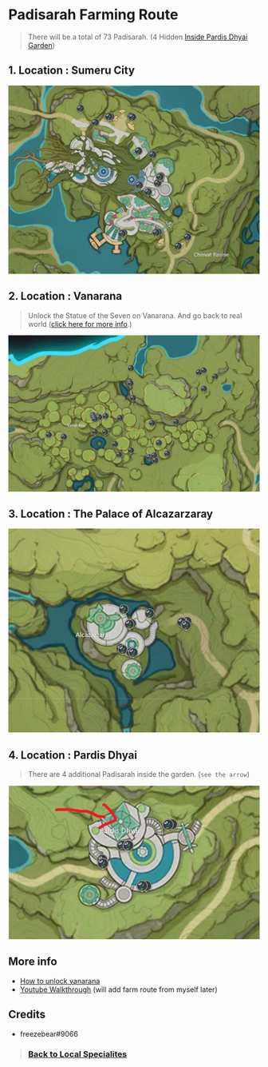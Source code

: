# Padisarah Farming Route

> There will be a total of 73 Padisarah. (4 Hidden [Inside Pardis Dhyai Garden](#4-location--pardis-dhyai))

## 1. Location : Sumeru City

![Padisarah-Route-1][padisarah-1]

## 2. Location : Vanarana

> Unlock the Statue of the Seven on Vanarana. And go back to real world ([click here for more info](#more-info).)

![Padisarah-Route-2][padisarah-2]

## 3. Location : The Palace of Alcazarzaray

![Padisarah-Route-3][padisarah-3]

## 4. Location : Pardis Dhyai

> There are 4 additional Padisarah inside the garden. (`see the arrow`)

![Padisarah-Route-4][padisarah-4]

## More info

- [How to unlock vanarana](https://progameguides.com/genshin-impact/how-to-unlock-switch-between-real-dream-vanarana-in-sumeru-in-genshin-impact/)
- [Youtube Walkthrough](https://www.youtube.com/results?search_query=padisarah+farming+route) (will add farm route from myself later)

## Credits

- freezebear#9066

> ### [Back to Local Specialites](/Farming%20Routes/Sumeru/Local%20Specialities/readme.md)

[padisarah-1]: ./padisarah-1.png
[padisarah-2]: ./padisarah-2.png
[padisarah-3]: ./padisarah-3.png
[padisarah-4]: ./padisarah-4.png
